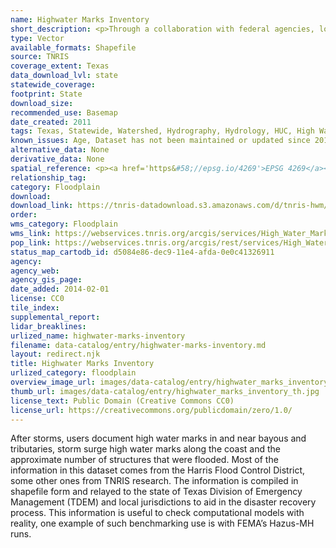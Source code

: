 ```yaml
---
name: Highwater Marks Inventory
short_description: <p>Through a collaboration with federal agencies, local governments and the private sector, the Texas floodplain man-agement program has compiled a collection of more than 15,000 HWMs that are accessible.</p>
type: Vector
available_formats: Shapefile
source: TNRIS
coverage_extent: Texas
data_download_lvl: state
statewide_coverage: 
footprint: State
download_size: 
recommended_use: Basemap
date_created: 2011
tags: Texas, Statewide, Watershed, Hydrography, Hydrology, HUC, High Water Marks
known_issues: Age, Dataset has not been maintained or updated since 2010
alternative_data: None
derivative_data: None
spatial_reference: <p><a href='https&#58;//epsg.io/4269'>EPSG 4269</a></p>
relationship_tag: 
category: Floodplain
download: 
download_link: https://tnris-datadownload.s3.amazonaws.com/d/tnris-hwm/state/tx/tnris-hwm_tx.zip
order: 
wms_category: Floodplain
wms_link: https://webservices.tnris.org/arcgis/services/High_Water_Marks/High_Water_Marks/MapServer/WMSServer
pop_link: https://webservices.tnris.org/arcgis/rest/services/High_Water_Marks/High_Water_Marks/MapServer?f=jsapi
status_map_cartodb_id: d5084e86-dec9-11e4-afda-0e0c41326911
agency: 
agency_web: 
agency_gis_page: 
date_added: 2014-02-01
license: CC0
tile_index: 
supplemental_report: 
lidar_breaklines: 
urlized_name: highwater-marks-inventory
filename: data-catalog/entry/highwater-marks-inventory.md
layout: redirect.njk
title: Highwater Marks Inventory
urlized_category: floodplain
overview_image_url: images/data-catalog/entry/highwater_marks_inventory_overview.jpg
thumb_url: images/data-catalog/entry/highwater_marks_inventory_th.jpg
license_text: Public Domain (Creative Commons CC0)
license_url: https://creativecommons.org/publicdomain/zero/1.0/
---
```


After storms, users document high water marks in and near bayous and tributaries, storm surge high water marks along the coast and the approximate number of structures that were flooded. Most of the information in this dataset comes from the Harris Flood Control District, some other ones from TNRIS research. The information is compiled in shapefile form and relayed to the state of Texas Division of Emergency Management (TDEM) and local jurisdictions to aid in the disaster recovery process. This information is useful to check computational models with reality, one example of such benchmarking use is with FEMA’s Hazus-MH runs.



